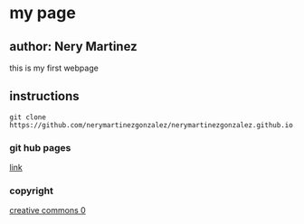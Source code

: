 # my page  
## author: Nery Martinez  

this is my first webpage

## instructions  
```
git clone https://github.com/nerymartinezgonzalez/nerymartinezgonzalez.github.io.git
```

### git hub pages  
[link](https://nerymartinezgonzalez.github.io)

### copyright  
[creative commons 0](https://creativecommons.org/share-your-work/public-domain/cc0/)